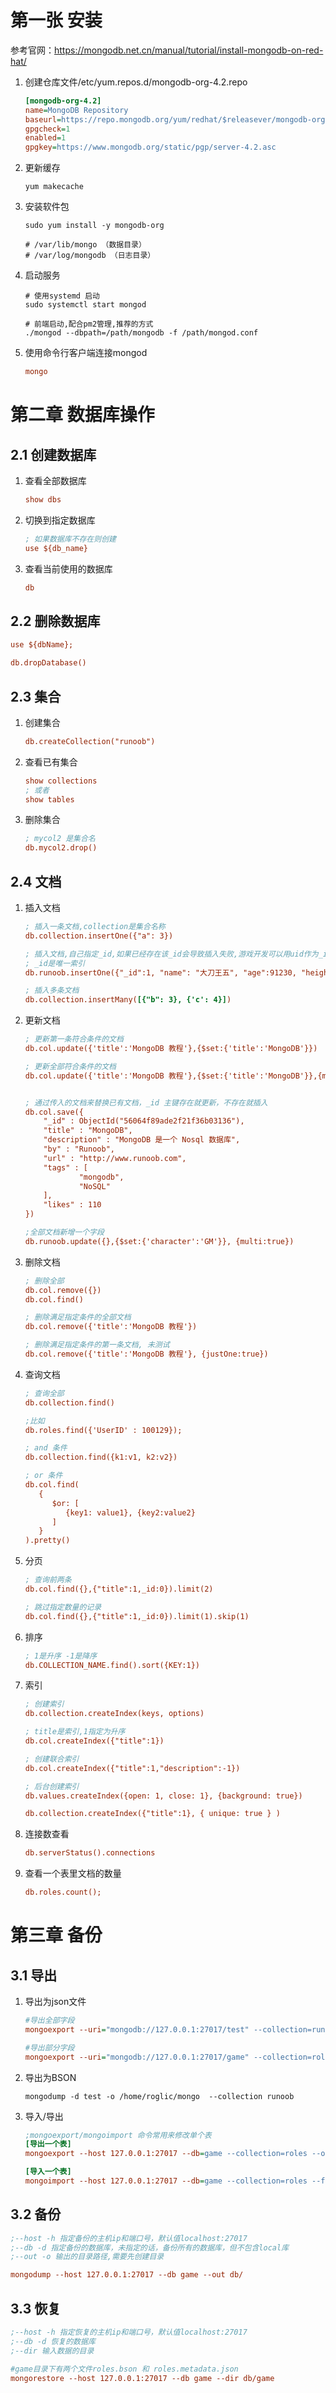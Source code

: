 # 第一张  安装

参考官网：https://mongodb.net.cn/manual/tutorial/install-mongodb-on-red-hat/



1. 创建仓库文件/etc/yum.repos.d/mongodb-org-4.2.repo

   ```ini
   [mongodb-org-4.2]
   name=MongoDB Repository
   baseurl=https://repo.mongodb.org/yum/redhat/$releasever/mongodb-org/4.2/x86_64/
   gpgcheck=1
   enabled=1
   gpgkey=https://www.mongodb.org/static/pgp/server-4.2.asc
   ```

2. 更新缓存

   ```shell
   yum makecache
   ```

3. 安装软件包

   ```shell
   sudo yum install -y mongodb-org
   
   # /var/lib/mongo （数据目录）
   # /var/log/mongodb （日志目录）
   ```

4. 启动服务

   ```shell
   # 使用systemd 启动
   sudo systemctl start mongod
   
   # 前端启动,配合pm2管理,推荐的方式
   ./mongod --dbpath=/path/mongodb -f /path/mongod.conf
   ```

5. 使用命令行客户端连接mongod

   ```ini
   mongo
   ```



# 第二章 数据库操作



## 2.1 创建数据库

1. 查看全部数据库

   ```ini
   show dbs
   ```

2. 切换到指定数据库

   ```ini
   ; 如果数据库不存在则创建
   use ${db_name}
   ```

3. 查看当前使用的数据库

   ```ini
   db
   ```



## 2.2 删除数据库

```ini
use ${dbName};

db.dropDatabase()
```





## 2.3 集合

1. 创建集合

   ```ini
   db.createCollection("runoob")
   ```

2. 查看已有集合

   ```ini
   show collections
   ; 或者
   show tables
   ```

3. 删除集合

   ```ini
   ; mycol2 是集合名
   db.mycol2.drop()
   ```



## 2.4 文档

1. 插入文档

   ```ini
   ; 插入一条文档,collection是集合名称
   db.collection.insertOne({"a": 3})
   
   ; 插入文档,自己指定_id,如果已经存在该_id会导致插入失败,游戏开发可以用uid作为_id
   ; _id是唯一索引
   db.runoob.insertOne({"_id":1, "name": "大刀王五", "age":91230, "height":178})
   
   ; 插入多条文档
   db.collection.insertMany([{"b": 3}, {'c': 4}])
   ```

2. 更新文档

   ```ini
   ; 更新第一条符合条件的文档
   db.col.update({'title':'MongoDB 教程'},{$set:{'title':'MongoDB'}})
   
   ; 更新全部符合条件的文档
   db.col.update({'title':'MongoDB 教程'},{$set:{'title':'MongoDB'}},{multi:true})
   
   
   ; 通过传入的文档来替换已有文档，_id 主键存在就更新，不存在就插入
   db.col.save({
       "_id" : ObjectId("56064f89ade2f21f36b03136"),
       "title" : "MongoDB",
       "description" : "MongoDB 是一个 Nosql 数据库",
       "by" : "Runoob",
       "url" : "http://www.runoob.com",
       "tags" : [
               "mongodb",
               "NoSQL"
       ],
       "likes" : 110
   })
   
   ;全部文档新增一个字段
   db.runoob.update({},{$set:{'character':'GM'}}, {multi:true})
   ```

3. 删除文档

   ```ini
   ; 删除全部
   db.col.remove({})
   db.col.find()
   
   ; 删除满足指定条件的全部文档
   db.col.remove({'title':'MongoDB 教程'})
   
   ; 删除满足指定条件的第一条文档, 未测试
   db.col.remove({'title':'MongoDB 教程'}, {justOne:true})
   ```

4. 查询文档

   ```ini
   ; 查询全部
   db.collection.find()
   
   ;比如
   db.roles.find({'UserID' : 100129});
   
   ; and 条件
   db.collection.find({k1:v1, k2:v2})
   
   ; or 条件
   db.col.find(
      {
         $or: [
            {key1: value1}, {key2:value2}
         ]
      }
   ).pretty()
   ```

5. 分页

   ```ini
   ; 查询前两条
   db.col.find({},{"title":1,_id:0}).limit(2)
   
   ; 跳过指定数量的记录
   db.col.find({},{"title":1,_id:0}).limit(1).skip(1)
   ```

6. 排序

   ```ini
   ; 1是升序 -1是降序
   db.COLLECTION_NAME.find().sort({KEY:1})
   ```

7. 索引

   ```ini
   ; 创建索引
   db.collection.createIndex(keys, options)
   
   ; title是索引,1指定为升序
   db.col.createIndex({"title":1})
   
   ; 创建联合索引
   db.col.createIndex({"title":1,"description":-1})
   
   ; 后台创建索引
   db.values.createIndex({open: 1, close: 1}, {background: true})
   
   db.collection.createIndex({"title":1}, { unique: true } )
   ```

8. 连接数查看

   ```ini
   db.serverStatus().connections
   ```

9. 查看一个表里文档的数量

   ```ini
   db.roles.count();
   ```

   








# 第三章  备份



## 3.1 导出

1. 导出为json文件

   ```ini
   #导出全部字段
   mongoexport --uri="mongodb://127.0.0.1:27017/test" --collection=runoob --out=my.json --pretty --jsonArray 
   
   #导出部分字段
   mongoexport --uri="mongodb://127.0.0.1:27017/game" --collection=roles -f "UserID,Gold"--out=my2.json --pretty --jsonArray
   ```

2. 导出为BSON

   ```shell
   mongodump -d test -o /home/roglic/mongo  --collection runoob
   ```

3. 导入/导出

   ```ini
   ;mongoexport/mongoimport 命令常用来修改单个表
   [导出一个表]
   mongoexport --host 127.0.0.1:27017 --db=game --collection=roles --out=game.json --pretty --jsonArray 
   
   [导入一个表]
   mongoimport --host 127.0.0.1:27017 --db=game --collection=roles --file=game.json  --jsonArray 
   ```

   






## 3.2 备份

```ini
;--host -h 指定备份的主机ip和端口号，默认值localhost:27017
;--db -d 指定备份的数据库，未指定的话，备份所有的数据库，但不包含local库
;--out -o 输出的目录路径,需要先创建目录

mongodump --host 127.0.0.1:27017 --db game --out db/
```





## 3.3 恢复

```ini
;--host -h 指定恢复的主机ip和端口号，默认值localhost:27017
;--db -d 恢复的数据库
;--dir 输入数据的目录

#game目录下有两个文件roles.bson 和 roles.metadata.json
mongorestore --host 127.0.0.1:27017 --db game --dir db/game
```

